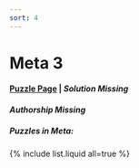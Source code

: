 ```yaml
---
sort: 4
---
```


# Meta 3

#### [Puzzle Page](3-p.pdf) | *Solution Missing*
#### *Authorship Missing*

##### Puzzles in Meta:
{% include list.liquid all=true %}